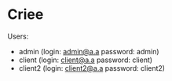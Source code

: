 # Criee
Users:
* admin (login: admin@a.a password: admin)
* client (login: client@a.a password: client)
* client2 (login: client2@a.a password: client2)
